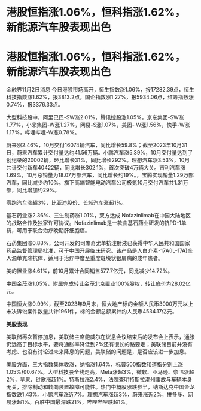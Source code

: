 # 港股恒指涨1.06%，恒科指涨1.62%，新能源汽车股表现出色

# 港股恒指涨1.06%，恒科指涨1.62%，新能源汽车股表现出色

金融界11月2日消息
今日港股市场高开，恒生指数涨1.06%，报17282.39点，恒生科技指数涨1.62%，报3813.2点，国企指数涨1.27%，报5934.06点，红筹指数涨0.74%，报3376.33点。

大型科技股中，阿里巴巴-SW涨2.01%，腾讯控股涨1.05%，京东集团-SW涨1.77%，小米集团-W涨1.27%，网易-S涨1.07%，美团-
W涨1.56%，快手-W涨1.17%，哔哩哔哩-W涨0.78%。

蔚来涨2.46%，10月交付16074辆汽车，同比增长59.8%；截至2023年10月31日，蔚来汽车累计交付量达约41.56万辆。小鹏汽车涨5.39%，10月交付量达到了创纪录的20002辆，环比增长31%，同比增长292%。理想汽车涨3.53%，10月共计交付新车40422辆，同比增长302.1%，首次突破4万辆大关。吉利汽车涨1.69%，10月总销量为18.07万部汽车，同比增长约19%。，宝腾实现销量1.29万部汽车，同比减少约10%。旗下高端智能电动汽车公司极氪10月交付汽车共1.31万部，同比增加约29%。

零跑汽车涨超3%，比亚迪股份、长城汽车涨超1%。

基石药业涨2.36%、三生制药涨1.01%，双方达成
Nofazinlimab在中国大陆地区的战略合作及独家许可协议。Nofazinlimab是一款由基石药业研发的抗PD-1单抗，可用于联合治疗晚期肝细胞癌。

石药集团涨0.88%，公司开发的司库奇尤单抗注射液已获得中华人民共和国国家药品监督管理局批准，可于中国开展临床研究。该产品是人白介素-17A(IL-17A)全人源单克隆抗体，适用于治疗中度至重度斑块状银屑病的成年患者。

美的置业涨4.61%，前10月累计合同销售577.7亿元，同比减少14.72%。

中国金茂涨1.05%，附属完成转让金茂北京置业100%股权，转让底价为28.02亿元。

中国恒大涨0.99%，截至2023年9月末，恒大地产标的金额人民币3000万元以上未决诉讼案件数量共计1961件，标的金额总额累计约人民币4534.17亿元。

**美股表现**

美联储再次暂停加息，美联储主席鲍威尔在议息会议结束后的发布会上表示，通胀仍远高于目标水平，要将通胀率降低到2%还有很长的路要走；美联储目前并没有考虑、也没有讨论过未来降息的问题，美联储的问题是，是否应该进一步加息。

美股方面，三大指数集体收涨，纳指涨1.64%，标普500指数和道指分别上涨1.05%和0.67%。大型科技股全线走高，Meta涨超3%，微软、亚马逊、奈飞涨超2%，苹果、谷歌涨超1%。特斯拉涨2.4%，法院查明特斯拉潮州事故与车辆本身无关，排除制动和转向装置故障可能性。热门中概股涨跌参半，纳斯达克中国金龙指数跌1.43%。小鹏汽车涨近7%。理想汽车涨超3%，蔚来涨近2%，拼多多、网易涨超1%。百胜中国最深跌21%，哔哩哔哩跌超1%。

